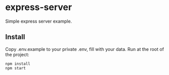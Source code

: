 # express-server

Simple express server example.

## Install

Copy .env.example to your private .env, fill with your data.
Run at the root of the project:
```
npm install
npm start
```
